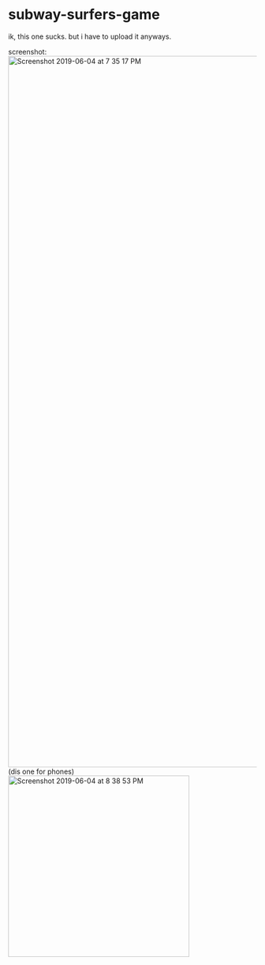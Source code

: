 # subway-surfers-game
ik, this one sucks. but i have to upload it anyways.

screenshot:
<img width="1440" alt="Screenshot 2019-06-04 at 7 35 17 PM" src="https://user-images.githubusercontent.com/44960840/58876306-98874200-8708-11e9-9c95-51a1d94333a7.png">
(dis one for phones)
<img width="367" alt="Screenshot 2019-06-04 at 8 38 53 PM" src="https://user-images.githubusercontent.com/44960840/58876357-cec4c180-8708-11e9-80c3-e0a1fb15c662.png">
